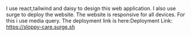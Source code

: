 I use react,tailwind and daisy to design this web application. I also use surge to deploy the website.
The website is responsive for all devices. For this i use media query.
The deployment link is here:Deployment Link: https://sloppy-care.surge.sh
   
